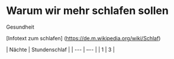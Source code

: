 # Warum wir mehr schlafen sollen
Gesundheit

[Infotext zum schlafen] (https://de.m.wikipedia.org/wiki/Schlaf)

| Nächte | Stundenschlaf |
| --- | –-- |
| 1 | 3 |

